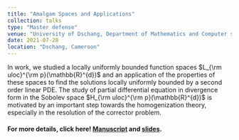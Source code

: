 ```yaml
---
title: "Amalgam Spaces and Applications"
collection: talks
type: "Master defense"
venue: "University of Dschang, Department of Mathematics and Computer science"
date: 2021-07-28
location: "Dschang, Cameroon"
---
```

In work, we studied a locally uniformly bounded function spaces $L_{\rm uloc}^{\rm p}(\mathbb{R}^{d})$ and an application of the properties of these spaces to find the solutions locally uniformly bounded by a second order linear PDE. The study of partial differential equation in divergence form in the Sobolev space $H_{\rm uloc}^{\rm p}(\mathbb{R}^{d})$ is motivated by an important step towards the homogenization theory, especially in the resolution of the corrector problem.
#### For more details, click here! [Manuscript](../../files/uds_master_thesis_2021.pdf) and [slides](../../files/uds_thesis_defense_july_2021.pdf).
